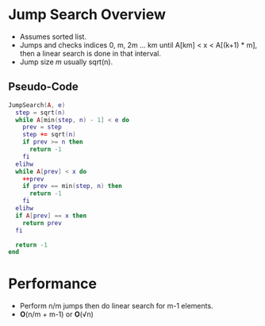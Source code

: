 <!--
  Author: NE- https://github.com/NE-
  Date: 2022 October 26
  Purpose: Jump Search Notes
-->

# Jump Search Overview
- Assumes sorted list.
- Jumps and checks indices 0, m, 2m ... km until A\[km\] < x < A\[(k+1) * m\], then a linear search is done in that interval.
- Jump size *m* usually sqrt(n).

## Pseudo-Code
```lua
JumpSearch(A, e)
  step = sqrt(n)
  while A[min(step, n) - 1] < e do
    prev = step
    step += sqrt(n)
    if prev >= n then
      return -1
    fi
  elihw
  while A[prev] < x do
    ++prev
    if prev == min(step, n) then
      return -1
    fi
  elihw
  if A[prev] == x then
    return prev
  fi

  return -1
end
```

# Performance
- Perform n/m jumps then do linear search for m-1 elements.
- **O**(n/m + m-1) or **O**(√n)
